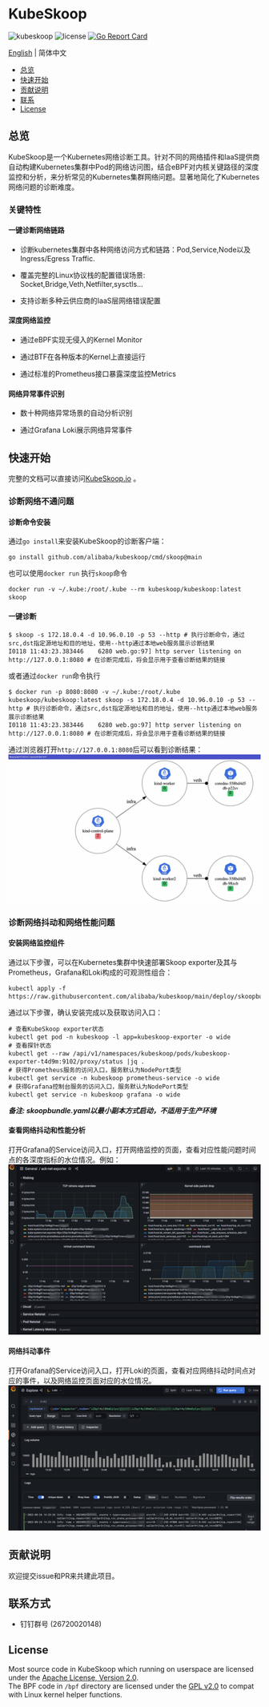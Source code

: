 # KubeSkoop

![kubeskoop](https://img.shields.io/github/v/tag/alibaba/kubeskoop)
![license](https://img.shields.io/badge/license-Apache-blue)
[![Go Report Card](https://goreportcard.com/badge/github.com/alibaba/kubeskoop)](https://goreportcard.com/report/github.com/alibaba/kubeskoop)

[English](./README.md) | 简体中文

- [总览](#总览)
- [快速开始](#快速开始)
- [贡献说明](#贡献说明)
- [联系](#联系方式)
- [License](#license)

## 总览

KubeSkoop是一个Kubernetes网络诊断工具。针对不同的网络插件和IaaS提供商自动构建Kubernetes集群中Pod的网络访问图，结合eBPF对内核关键路径的深度监控和分析，来分析常见的Kubernetes集群网络问题。显著地简化了Kubernetes网络问题的诊断难度。

### 关键特性

#### 一键诊断网络链路

- 诊断kubernetes集群中各种网络访问方式和链路：Pod,Service,Node以及Ingress/Egress Traffic.

- 覆盖完整的Linux协议栈的配置错误场景: Socket,Bridge,Veth,Netfilter,sysctls…

- 支持诊断多种云供应商的IaaS层网络错误配置

#### 深度网络监控

- 通过eBPF实现无侵入的Kernel Monitor

- 通过BTF在各种版本的Kernel上直接运行

- 通过标准的Prometheus接口暴露深度监控Metrics

#### 网络异常事件识别

- 数十种网络异常场景的自动分析识别

- 通过Grafana Loki展示网络异常事件

## 快速开始

完整的文档可以直接访问[KubeSkoop.io](https://kubeskoop.io/) 。

### 诊断网络不通问题

#### 诊断命令安装

通过`go install`来安装KubeSkoop的诊断客户端：

```shell
go install github.com/alibaba/kubeskoop/cmd/skoop@main
```

也可以使用`docker run` 执行`skoop`命令

```shell
docker run -v ~/.kube:/root/.kube --rm kubeskoop/kubeskoop:latest skoop
```

#### 一键诊断

```shell
$ skoop -s 172.18.0.4 -d 10.96.0.10 -p 53 --http # 执行诊断命令，通过src,dst指定源地址和目的地址，使用--http通过本地web服务展示诊断结果
I0118 11:43:23.383446    6280 web.go:97] http server listening on http://127.0.0.1:8080 # 在诊断完成后，将会显示用于查看诊断结果的链接
```

或者通过`docker run`命令执行

```shell
$ docker run -p 8080:8080 -v ~/.kube:/root/.kube kubeskoop/kubeskoop:latest skoop -s 172.18.0.4 -d 10.96.0.10 -p 53 --http # 执行诊断命令，通过src,dst指定源地址和目的地址，使用--http通过本地web服务展示诊断结果
I0118 11:43:23.383446    6280 web.go:97] http server listening on http://127.0.0.1:8080 # 在诊断完成后，将会显示用于查看诊断结果的链接
```

通过浏览器打开`http://127.0.0.1:8080`后可以看到诊断结果：  
![diagnose_web](/docs/images/intro_diagnose_web.jpg)

### 诊断网络抖动和网络性能问题

#### 安装网络监控组件

通过以下步骤，可以在Kubernetes集群中快速部署Skoop exporter及其与Prometheus，Grafana和Loki构成的可观测性组合：

```shell
kubectl apply -f https://raw.githubusercontent.com/alibaba/kubeskoop/main/deploy/skoopbundle.yaml
```

通过以下步骤，确认安装完成以及获取访问入口：

```shell
# 查看KubeSkoop exporter状态
kubectl get pod -n kubeskoop -l app=kubeskoop-exporter -o wide
# 查看探针状态
kubectl get --raw /api/v1/namespaces/kubeskoop/pods/kubeskoop-exporter-t4d9m:9102/proxy/status |jq .
# 获得Prometheus服务的访问入口，服务默认为NodePort类型
kubectl get service -n kubeskoop prometheus-service -o wide
# 获得Grafana控制台服务的访问入口，服务默认为NodePort类型
kubectl get service -n kubeskoop grafana -o wide
```

***备注: skoopbundle.yaml以最小副本方式启动，不适用于生产环境***

#### 查看网络抖动和性能分析

打开Grafana的Service访问入口，打开网络监控的页面，查看对应性能问题时间点的各深度指标的水位情况。例如：
![grafana_performance](/docs/images/monitoring.png)

#### 网络抖动事件

打开Grafana的Service访问入口，打开Loki的页面，查看对应网络抖动时间点对应的事件，以及网络监控页面对应的水位情况。
![grafana_performance](/docs/images/loki_tracing.png)

## 贡献说明

欢迎提交issue和PR来共建此项目。

## 联系方式

- 钉钉群号 (26720020148)

## License

Most source code in KubeSkoop which running on userspace are licensed under the [Apache License, Version 2.0](LICENSE.md).  
The BPF code in `/bpf` directory are licensed under the [GPL v2.0](bpf/COPYING) to compat with Linux kernel helper functions.  
